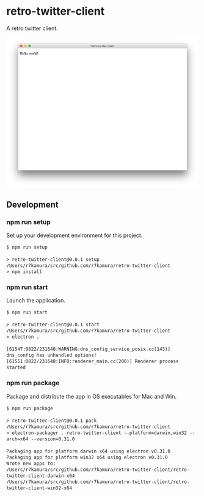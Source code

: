 # retro-twitter-client
A retro twitter client.

![](/images/preview.png)

## Development
### npm run setup
Set up your development environment for this project.

```
$ npm run setup

> retro-twitter-client@0.0.1 setup /Users/r7kamura/src/github.com/r7kamura/retro-twitter-client
> npm install
```

### npm run start
Launch the application.

```
$ npm run start

> retro-twitter-client@0.0.1 start /Users/r7kamura/src/github.com/r7kamura/retro-twitter-client
> electron .

[61547:0822/231648:WARNING:dns_config_service_posix.cc(143)] dns_config has unhandled options!
[61551:0822/231648:INFO:renderer_main.cc(200)] Renderer process started
```

### npm run package
Package and distribute the app in OS executables for Mac and Win.

```
$ npm run package

> retro-twitter-client@0.0.1 pack /Users/r7kamura/src/github.com/r7kamura/retro-twitter-client
> electron-packager . retro-twitter-client --platform=darwin,win32 --arch=x64 --version=0.31.0

Packaging app for platform darwin x64 using electron v0.31.0
Packaging app for platform win32 x64 using electron v0.31.0
Wrote new apps to:
/Users/r7kamura/src/github.com/r7kamura/retro-twitter-client/retro-twitter-client-darwin-x64
/Users/r7kamura/src/github.com/r7kamura/retro-twitter-client/retro-twitter-client-win32-x64
```
